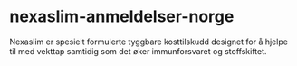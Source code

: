 # nexaslim-anmeldelser-norge
Nexaslim er spesielt formulerte tyggbare kosttilskudd designet for å hjelpe til med vekttap samtidig som det øker immunforsvaret og stoffskiftet. 
